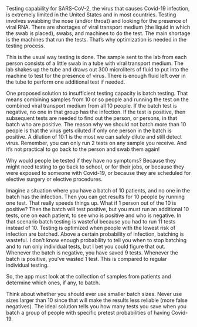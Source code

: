 Testing capability for SARS-CoV-2, the virus that causes Covid-19 infection, is extremely limited in the United States and in most countries. Testing involves swabbing the nose (and/or throat) and looking for the presence of viral RNA. There are shortages of viral transport medium (the liquid in which the swab is placed), swabs, and machines to do the test. The main shortage is the machines that run the tests. That’s why optimization is needed in the testing process.
 
This is the usual way testing is done. The sample sent to the lab from each person consists of a little swab in a tube with viral transport medium. The lab shakes up the tube and draws out 300 microliters of fluid to put into the machine to test for the presence of virus. There is enough fluid left over in the tube to perform one additional test if needed.
 
One proposed solution to insufficient testing capacity is batch testing. That means combining samples from 10 or so people and running the test on the combined viral transport medium from all 10 people. If the batch test is negative, no one in that group has the infection. If the test is positive, then subsequent tests are needed to find out the person, or persons, in that batch who are positive. The reason why we should not batch more than 10 people is that the virus gets diluted if only one person in the batch is positive. A dilution of 10:1 is the most we can safely dilute and still detect virus. Remember, you can only run 2 tests on any sample you receive. And it’s not practical to go back to the person and swab them again!
 
 Why would people be tested if they have no symptoms? Because they might need testing to go back to school, or for their jobs, or because they were exposed to someone with Covid-19, or because they are scheduled for elective surgery or elective procedures.
 
 
Imagine a situation where you have a batch of 10 patients, and no one in the batch has the infection. Then you can get results for 10 people by running one test. That really speeds things up. What if 1 person out of the 10 is positive? Then the batch will test positive, but you must run an additional 10 tests, one on each patient, to see who is positive and who is negative. In that scenario batch testing is wasteful because you had to run 11 tests instead of 10. Testing is optimized when people with the lowest risk of infection are batched. Above a certain probability of infection, batching is wasteful. I don’t know enough probability to tell you when to stop batching and to run only individual tests, but I bet you could figure that out.  Whenever the batch is negative, you have saved 9 tests. Whenever the batch is positive, you’ve wasted 1 test. This is compared to regular individual testing.
 
So, the app must look at the collection of samples from patients and determine which ones, if any, to batch.
 
Think about whether you should ever use smaller batch sizes. Never use sizes larger than 10 since that will make the results less reliable (more false negatives). The ideal solution tells you how many tests you save when you batch a group of people with specific pretest probabilities of having Covid-19.
